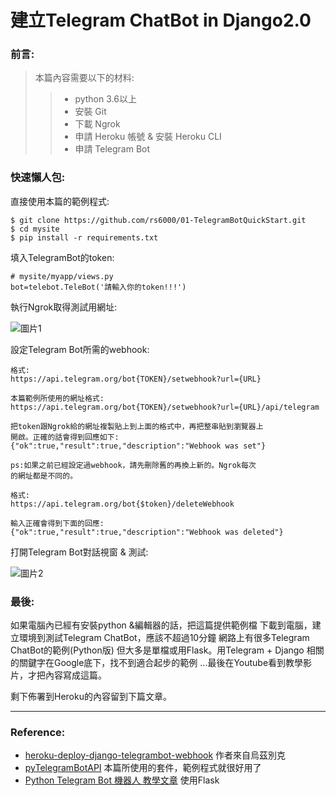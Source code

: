 ﻿# 建立Telegram ChatBot in Django2.0
### 前言:
>本篇內容需要以下的材料:
>>  * python 3.6以上
>>  * 安裝 Git
>>  * 下載 Ngrok
>>  * 申請 Heroku 帳號 & 安裝 Heroku CLI
>>  * 申請 Telegram Bot

 ### 快速懶人包:
直接使用本篇的範例程式:

    $ git clone https://github.com/rs6000/01-TelegramBotQuickStart.git
    $ cd mysite
    $ pip install -r requirements.txt

填入TelegramBot的token:

    # mysite/myapp/views.py
    bot=telebot.TeleBot('請輸入你的token!!!')

執行Ngrok取得測試用網址:

![圖片1](https://smilehsu.cc/wp-content/uploads/2020/05/9d8168520a8a904fd7a09390d8e77f40.png)

設定Telegram Bot所需的webhook:

    格式:
    https://api.telegram.org/bot{TOKEN}/setwebhook?url={URL}

    本篇範例所使用的網址格式:
    https://api.telegram.org/bot{TOKEN}/setwebhook?url={URL}/api/telegram

    把token跟Ngrok給的網址複製貼上到上面的格式中，再把整串貼到瀏覽器上
    開啟。正確的話會得到回應如下:
    {"ok":true,"result":true,"description":"Webhook was set"}

    ps:如果之前已經設定過webhook，請先刪除舊的再換上新的。Ngrok每次
    的網址都是不同的。

    格式:
    https://api.telegram.org/bot{$token}/deleteWebhook

    輸入正確會得到下面的回應:
    {"ok":true,"result":true,"description":"Webhook was deleted"}

打開Telegram Bot對話視窗 & 測試:

![圖片2](https://smilehsu.cc/wp-content/uploads/2020/05/c7a7dc02ff6507856d29a2847f092200.png)

### 最後:
如果電腦內已經有安裝python &編輯器的話，把這篇提供範例檔
下載到電腦，建立環境到測試Telegram ChatBot，應該不超過10分鐘
網路上有很多Telegram ChatBot的範例(Python版)
但大多是單檔或用Flask。用Telegram + Django
相關的關鍵字在Google底下，找不到適合起步的範例
...最後在Youtube看到教學影片，才把內容寫成這篇。

剩下佈署到Heroku的內容留到下篇文章。

---
### Reference:
- [ heroku-deploy-django-telegrambot-webhook](https://www.youtube.com/watch?v=bWDKUl1OgJk) 作者來自烏茲別克
- [pyTelegramBotAPI](https://github.com/eternnoir/pyTelegramBotAPI) 本篇所使用的套件，範例程式就很好用了
- [Python Telegram Bot 機器人 教學文章](https://bit.ly/2WcSmH2) 使用Flask
